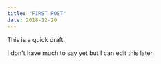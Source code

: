 ```yaml
---
title: "FIRST POST"
date: 2018-12-20
---
```

This is a quick draft.

I don't have much to say yet but I can edit this later.
